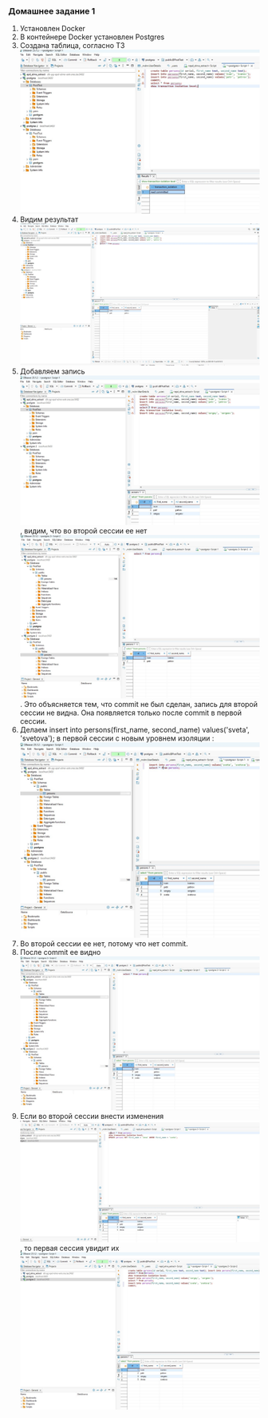 ### Домашнее задание 1 ###
1. Установлен Docker
1. В контейнере Docker установлен Postgres
1. Создана таблица, согласно ТЗ ![Создание таблицы](Read_committed1.jpg)
1. Видим результат ![](Insert_result.jpg)
1. Добавляем запись ![](Insert_3_row.jpg), видим, что во второй сессии ее нет ![](read_cometted_2_conn.jpg). Это объясняется тем, что commit не был сделан, запись для второй сессии не видна. Она появляется только после  commit в первой сессии. 
1. Делаем insert into persons(first_name, second_name) values('sveta', 'svetova'); в первой сессии с новым уровнем изоляции : ![](repeatable_read.jpg)
1. Во второй сессии ее нет, потому что нет commit.
1. После commit ее видно ![](repeatable_read2_after_commit.jpg)
1. Если во второй сессии внести изменения ![](update_repeat.jpg), то первая сессия увидит их ![](update_repeat2.jpg)




